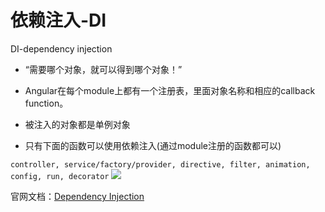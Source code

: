 # 依赖注入-DI
DI-dependency injection

* “需要哪个对象，就可以得到哪个对象！” 

* Angular在每个module上都有一个注册表，里面对象名称和相应的callback function。

* 被注入的对象都是单例对象

* 只有下面的函数可以使用依赖注入(通过module注册的函数都可以)

```controller, service/factory/provider, directive, filter, animation, config, run, decorator```
![](injector2.png)

官网文档：[Dependency Injection](https://docs.angularjs.org/guide/di)
